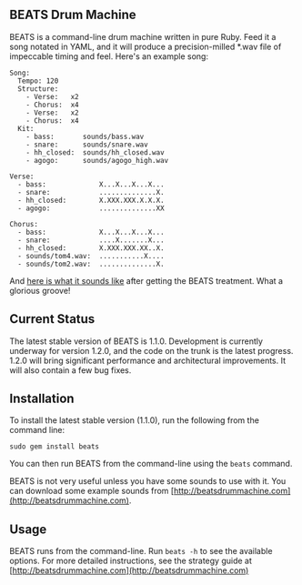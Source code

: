 BEATS Drum Machine
------------------

BEATS is a command-line drum machine written in pure Ruby. Feed it a song notated in YAML, and it will produce a precision-milled *.wav file of impeccable timing and feel. Here's an example song:

    Song:
      Tempo: 120
      Structure:
        - Verse:   x2
        - Chorus:  x4
        - Verse:   x2
        - Chorus:  x4
      Kit:
        - bass:       sounds/bass.wav
		- snare:      sounds/snare.wav
		- hh_closed:  sounds/hh_closed.wav
		- agogo:      sounds/agogo_high.wav

    Verse:
      - bass:             X...X...X...X...
      - snare:            ..............X.
      - hh_closed:        X.XXX.XXX.X.X.X.
      - agogo:            ..............XX

    Chorus:
      - bass:             X...X...X...X...
      - snare:            ....X.......X...
      - hh_closed:        X.XXX.XXX.XX..X.
	  - sounds/tom4.wav:  ...........X....
	  - sounds/tom2.wav:  ..............X.

And [here is what it sounds like](http://beatsdrummachine.com/beat.mp3) after getting the BEATS treatment. What a glorious groove!

Current Status
--------------

The latest stable version of BEATS is 1.1.0. Development is currently underway for version 1.2.0, and the code on the trunk is the latest progress. 1.2.0 will bring significant performance and architectural improvements. It will also contain a few bug fixes.


Installation
------------

To install the latest stable version (1.1.0), run the following from the command line:

    sudo gem install beats

You can then run BEATS from the command-line using the `beats` command.

BEATS is not very useful unless you have some sounds to use with it. You can download some example sounds from [http://beatsdrummachine.com](http://beatsdrummachine.com).


Usage
-----

BEATS runs from the command-line. Run `beats -h` to see the available options. For more detailed instructions, see the strategy guide at [http://beatsdrummachine.com](http://beatsdrummachine.com)